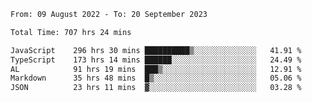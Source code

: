 
<!--START_SECTION:waka-->

```txt
From: 09 August 2022 - To: 20 September 2023

Total Time: 707 hrs 24 mins

JavaScript    296 hrs 30 mins ██████████▒░░░░░░░░░░░░░░   41.91 %
TypeScript    173 hrs 14 mins ██████░░░░░░░░░░░░░░░░░░░   24.49 %
AL            91 hrs 19 mins  ███▒░░░░░░░░░░░░░░░░░░░░░   12.91 %
Markdown      35 hrs 48 mins  █▒░░░░░░░░░░░░░░░░░░░░░░░   05.06 %
JSON          23 hrs 11 mins  ▓░░░░░░░░░░░░░░░░░░░░░░░░   03.28 %
```

<!--END_SECTION:waka-->











